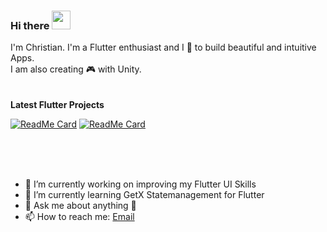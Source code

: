 ### Hi there <img src="https://raw.githubusercontent.com/MartinHeinz/MartinHeinz/master/wave.gif" width="30px">

I'm Christian. I'm a Flutter enthusiast and I 💙 to build beautiful and intuitive Apps.
<br>
I am also creating 🎮 with Unity.  
<br>
<br>
<strong> Latest Flutter Projects </strong>

[![ReadMe Card](https://github-readme-stats.vercel.app/api/pin/?username=Wizzel1&repo=flutter-netflix-ui-clone)](https://github.com/Wizzel1/flutter-netflix-ui-clone)
[![ReadMe Card](https://github-readme-stats.vercel.app/api/pin/?username=Wizzel1&repo=Instagram-UI-Clone)](https://github.com/Wizzel1/Instagram-UI-Clone)


<br>
<br>
<br>

- 🔭 I’m currently working on improving my Flutter UI Skills 
- 🌱 I’m currently learning GetX Statemanagement for Flutter
- 💬 Ask me about anything 🙂 
- 📫 How to reach me: [Email](mailto:r_christian@gmx.de)



